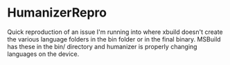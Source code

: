 # HumanizerRepro

Quick reproduction of an issue I'm running into where xbuild doesn't create the various language folders in the bin folder or in the final binary. MSBuild has these in the bin/ directory and humanizer is properly changing languages on the device.
